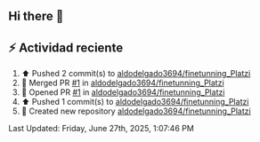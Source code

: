 ## Hi there 👋

## :zap: Actividad reciente
<!--RECENT_ACTIVITY:start-->
1. ⬆️ Pushed 2 commit(s) to [aldodelgado3694/finetunning_Platzi](https://github.com/aldodelgado3694/finetunning_Platzi)<br>
2. 🎉 Merged PR [#1](https://github.com/aldodelgado3694/finetunning_Platzi/pull/1) in [aldodelgado3694/finetunning_Platzi](https://github.com/aldodelgado3694/finetunning_Platzi)<br>
3. 💪 Opened PR [#1](https://github.com/aldodelgado3694/finetunning_Platzi/pull/1) in [aldodelgado3694/finetunning_Platzi](https://github.com/aldodelgado3694/finetunning_Platzi)<br>
4. ⬆️ Pushed 1 commit(s) to [aldodelgado3694/finetunning_Platzi](https://github.com/aldodelgado3694/finetunning_Platzi)<br>
5. 📔 Created new repository [aldodelgado3694/finetunning_Platzi](https://github.com/aldodelgado3694/finetunning_Platzi)<br>
<!--RECENT_ACTIVITY:end-->

<!--RECENT_ACTIVITY:last_update-->
Last Updated: Friday, June 27th, 2025, 1:07:46 PM
<!--RECENT_ACTIVITY:last_update_end-->

<!--
**aldodelgado3694/aldodelgado3694** is a ✨ _special_ ✨ repository because its `README.md` (this file) appears on your GitHub profile.

Here are some ideas to get you started:

- 🔭 I’m currently working on ...
- 🌱 I’m currently learning ...
- 👯 I’m looking to collaborate on ...
- 🤔 I’m looking for help with ...
- 💬 Ask me about ...
- 📫 How to reach me: ...
- 😄 Pronouns: ...
- ⚡ Fun fact: ...
-->
